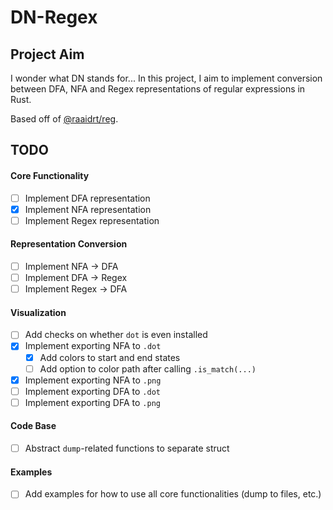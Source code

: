 # DN-Regex

## Project Aim

I wonder what DN stands for... In this project, I aim to implement conversion between DFA, NFA and Regex representations of regular expressions in Rust.

Based off of [@raaidrt/reg](https://github.com/raaidrt/reg/).

## TODO

#### Core Functionality

-   [ ] Implement DFA representation
-   [x] Implement NFA representation
-   [ ] Implement Regex representation

#### Representation Conversion

-   [ ] Implement NFA → DFA
-   [ ] Implement DFA → Regex
-   [ ] Implement Regex → DFA

#### Visualization

-   [ ] Add checks on whether `dot` is even installed
-   [x] Implement exporting NFA to `.dot`
    -   [x] Add colors to start and end states
    -   [ ] Add option to color path after calling `.is_match(...)`
-   [x] Implement exporting NFA to `.png`
-   [ ] Implement exporting DFA to `.dot`
-   [ ] Implement exporting DFA to `.png`

#### Code Base

-   [ ] Abstract `dump`-related functions to separate struct

#### Examples

-   [ ] Add examples for how to use all core functionalities (dump to files, etc.)
